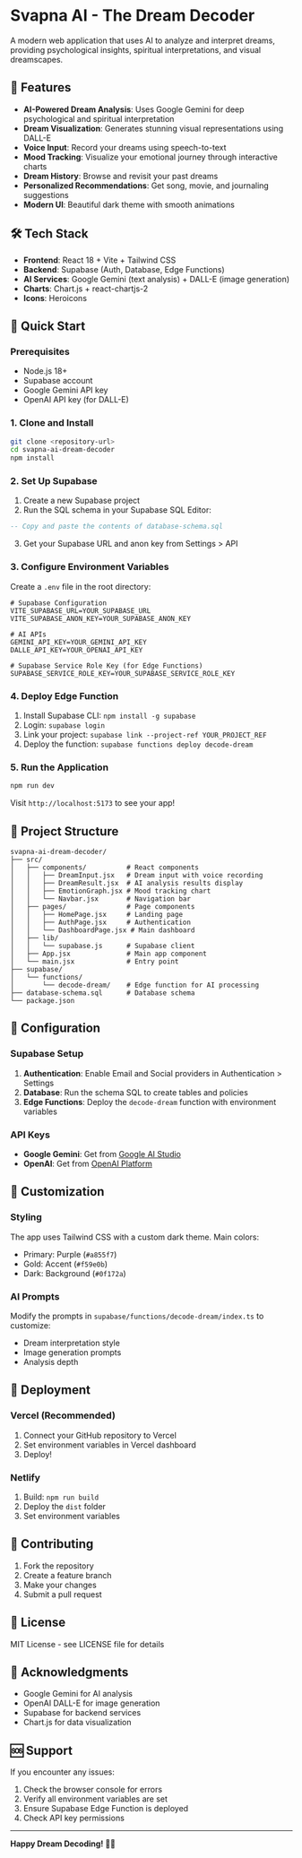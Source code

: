 # Svapna AI - The Dream Decoder

A modern web application that uses AI to analyze and interpret dreams, providing psychological insights, spiritual interpretations, and visual dreamscapes.

## 🌟 Features

- **AI-Powered Dream Analysis**: Uses Google Gemini for deep psychological and spiritual interpretation
- **Dream Visualization**: Generates stunning visual representations using DALL-E
- **Voice Input**: Record your dreams using speech-to-text
- **Mood Tracking**: Visualize your emotional journey through interactive charts
- **Dream History**: Browse and revisit your past dreams
- **Personalized Recommendations**: Get song, movie, and journaling suggestions
- **Modern UI**: Beautiful dark theme with smooth animations

## 🛠️ Tech Stack

- **Frontend**: React 18 + Vite + Tailwind CSS
- **Backend**: Supabase (Auth, Database, Edge Functions)
- **AI Services**: Google Gemini (text analysis) + DALL-E (image generation)
- **Charts**: Chart.js + react-chartjs-2
- **Icons**: Heroicons

## 🚀 Quick Start

### Prerequisites

- Node.js 18+ 
- Supabase account
- Google Gemini API key
- OpenAI API key (for DALL-E)

### 1. Clone and Install

```bash
git clone <repository-url>
cd svapna-ai-dream-decoder
npm install
```

### 2. Set Up Supabase

1. Create a new Supabase project
2. Run the SQL schema in your Supabase SQL Editor:

```sql
-- Copy and paste the contents of database-schema.sql
```

3. Get your Supabase URL and anon key from Settings > API

### 3. Configure Environment Variables

Create a `.env` file in the root directory:

```env
# Supabase Configuration
VITE_SUPABASE_URL=YOUR_SUPABASE_URL
VITE_SUPABASE_ANON_KEY=YOUR_SUPABASE_ANON_KEY

# AI APIs
GEMINI_API_KEY=YOUR_GEMINI_API_KEY
DALLE_API_KEY=YOUR_OPENAI_API_KEY

# Supabase Service Role Key (for Edge Functions)
SUPABASE_SERVICE_ROLE_KEY=YOUR_SUPABASE_SERVICE_ROLE_KEY
```

### 4. Deploy Edge Function

1. Install Supabase CLI: `npm install -g supabase`
2. Login: `supabase login`
3. Link your project: `supabase link --project-ref YOUR_PROJECT_REF`
4. Deploy the function: `supabase functions deploy decode-dream`

### 5. Run the Application

```bash
npm run dev
```

Visit `http://localhost:5173` to see your app!

## 📁 Project Structure

```
svapna-ai-dream-decoder/
├── src/
│   ├── components/          # React components
│   │   ├── DreamInput.jsx   # Dream input with voice recording
│   │   ├── DreamResult.jsx  # AI analysis results display
│   │   ├── EmotionGraph.jsx # Mood tracking chart
│   │   └── Navbar.jsx       # Navigation bar
│   ├── pages/               # Page components
│   │   ├── HomePage.jsx     # Landing page
│   │   ├── AuthPage.jsx     # Authentication
│   │   └── DashboardPage.jsx # Main dashboard
│   ├── lib/
│   │   └── supabase.js      # Supabase client
│   ├── App.jsx              # Main app component
│   └── main.jsx             # Entry point
├── supabase/
│   └── functions/
│       └── decode-dream/    # Edge function for AI processing
├── database-schema.sql      # Database schema
└── package.json
```

## 🔧 Configuration

### Supabase Setup

1. **Authentication**: Enable Email and Social providers in Authentication > Settings
2. **Database**: Run the schema SQL to create tables and policies
3. **Edge Functions**: Deploy the `decode-dream` function with environment variables

### API Keys

- **Google Gemini**: Get from [Google AI Studio](https://makersuite.google.com/app/apikey)
- **OpenAI**: Get from [OpenAI Platform](https://platform.openai.com/api-keys)

## 🎨 Customization

### Styling

The app uses Tailwind CSS with a custom dark theme. Main colors:
- Primary: Purple (`#a855f7`)
- Gold: Accent (`#f59e0b`)
- Dark: Background (`#0f172a`)

### AI Prompts

Modify the prompts in `supabase/functions/decode-dream/index.ts` to customize:
- Dream interpretation style
- Image generation prompts
- Analysis depth

## 🚀 Deployment

### Vercel (Recommended)

1. Connect your GitHub repository to Vercel
2. Set environment variables in Vercel dashboard
3. Deploy!

### Netlify

1. Build: `npm run build`
2. Deploy the `dist` folder
3. Set environment variables

## 🤝 Contributing

1. Fork the repository
2. Create a feature branch
3. Make your changes
4. Submit a pull request

## 📄 License

MIT License - see LICENSE file for details

## 🙏 Acknowledgments

- Google Gemini for AI analysis
- OpenAI DALL-E for image generation
- Supabase for backend services
- Chart.js for data visualization

## 🆘 Support

If you encounter any issues:

1. Check the browser console for errors
2. Verify all environment variables are set
3. Ensure Supabase Edge Function is deployed
4. Check API key permissions

---

**Happy Dream Decoding! 🌙✨** 